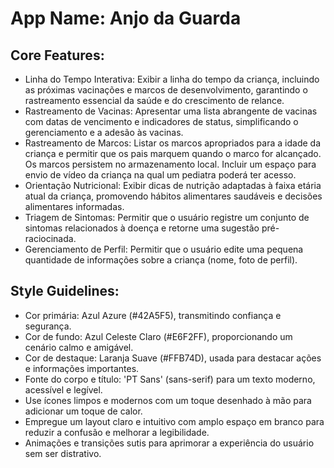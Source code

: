 # **App Name**: Anjo da Guarda

## Core Features:

- Linha do Tempo Interativa: Exibir a linha do tempo da criança, incluindo as próximas vacinações e marcos de desenvolvimento, garantindo o rastreamento essencial da saúde e do crescimento de relance.
- Rastreamento de Vacinas: Apresentar uma lista abrangente de vacinas com datas de vencimento e indicadores de status, simplificando o gerenciamento e a adesão às vacinas.
- Rastreamento de Marcos: Listar os marcos apropriados para a idade da criança e permitir que os pais marquem quando o marco for alcançado. Os marcos persistem no armazenamento local. Incluir um espaço para envio de vídeo da criança na qual um pediatra poderá ter acesso.
- Orientação Nutricional: Exibir dicas de nutrição adaptadas à faixa etária atual da criança, promovendo hábitos alimentares saudáveis e decisões alimentares informadas.
- Triagem de Sintomas: Permitir que o usuário registre um conjunto de sintomas relacionados à doença e retorne uma sugestão pré-raciocinada.
- Gerenciamento de Perfil: Permitir que o usuário edite uma pequena quantidade de informações sobre a criança (nome, foto de perfil).

## Style Guidelines:

- Cor primária: Azul Azure (#42A5F5), transmitindo confiança e segurança.
- Cor de fundo: Azul Celeste Claro (#E6F2FF), proporcionando um cenário calmo e amigável.
- Cor de destaque: Laranja Suave (#FFB74D), usada para destacar ações e informações importantes.
- Fonte do corpo e título: 'PT Sans' (sans-serif) para um texto moderno, acessível e legível.
- Use ícones limpos e modernos com um toque desenhado à mão para adicionar um toque de calor.
- Empregue um layout claro e intuitivo com amplo espaço em branco para reduzir a confusão e melhorar a legibilidade.
- Animações e transições sutis para aprimorar a experiência do usuário sem ser distrativo.